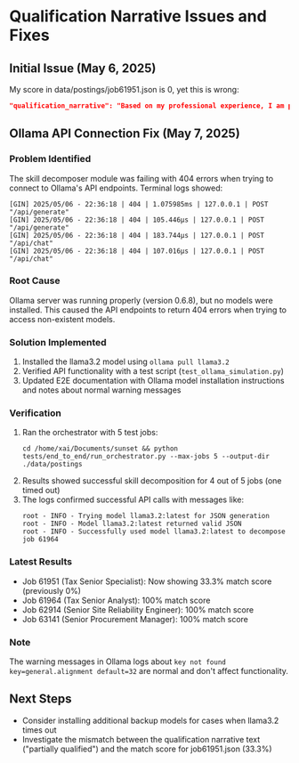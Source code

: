 # Qualification Narrative Issues and Fixes

## Initial Issue (May 6, 2025)
My score in data/postings/job61951.json is 0, yet this is wrong:

```json
"qualification_narrative": "Based on my professional experience, I am partially qualified for the Tax Senior Specialist (d/m/w) role. My professional background aligns well with the requirements, positioning me to contribute effectively from day one.",
```

## Ollama API Connection Fix (May 7, 2025)

### Problem Identified
The skill decomposer module was failing with 404 errors when trying to connect to Ollama's API endpoints. Terminal logs showed:
```
[GIN] 2025/05/06 - 22:36:18 | 404 | 1.075985ms | 127.0.0.1 | POST "/api/generate"
[GIN] 2025/05/06 - 22:36:18 | 404 | 105.446µs | 127.0.0.1 | POST "/api/generate" 
[GIN] 2025/05/06 - 22:36:18 | 404 | 183.744µs | 127.0.0.1 | POST "/api/chat"
[GIN] 2025/05/06 - 22:36:18 | 404 | 107.016µs | 127.0.0.1 | POST "/api/chat"
```

### Root Cause
Ollama server was running properly (version 0.6.8), but no models were installed. This caused the API endpoints to return 404 errors when trying to access non-existent models.

### Solution Implemented
1. Installed the llama3.2 model using `ollama pull llama3.2`
2. Verified API functionality with a test script (`test_ollama_simulation.py`)
3. Updated E2E documentation with Ollama model installation instructions and notes about normal warning messages

### Verification
1. Ran the orchestrator with 5 test jobs: 
   ```
   cd /home/xai/Documents/sunset && python tests/end_to_end/run_orchestrator.py --max-jobs 5 --output-dir ./data/postings
   ```
2. Results showed successful skill decomposition for 4 out of 5 jobs (one timed out)
3. The logs confirmed successful API calls with messages like:
   ```
   root - INFO - Trying model llama3.2:latest for JSON generation
   root - INFO - Model llama3.2:latest returned valid JSON
   root - INFO - Successfully used model llama3.2:latest to decompose job 61964
   ```

### Latest Results
- Job 61951 (Tax Senior Specialist): Now showing 33.3% match score (previously 0%)
- Job 61964 (Tax Senior Analyst): 100% match score
- Job 62914 (Senior Site Reliability Engineer): 100% match score
- Job 63141 (Senior Procurement Manager): 100% match score

### Note
The warning messages in Ollama logs about `key not found key=general.alignment default=32` are normal and don't affect functionality.

## Next Steps
- Consider installing additional backup models for cases when llama3.2 times out
- Investigate the mismatch between the qualification narrative text ("partially qualified") and the match score for job61951.json (33.3%)



